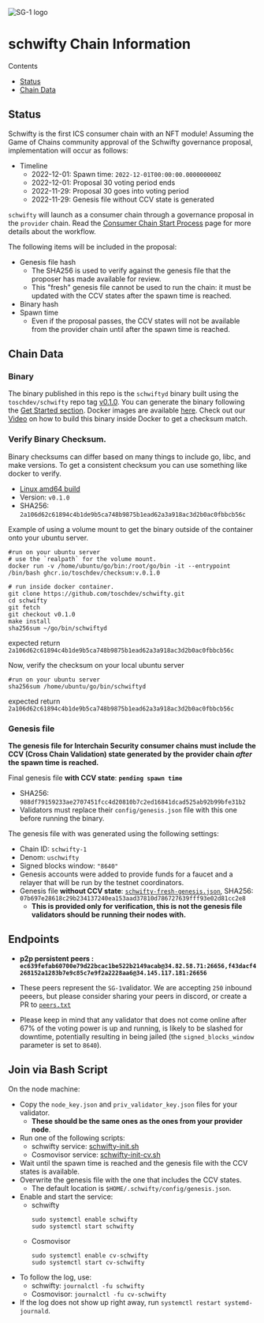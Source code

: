 ![SG-1 logo](https://github.com/toschdev/schwifty/raw/main/GOT.png)
# schwifty Chain Information

Contents

* [Status](#status)
* [Chain Data](#chain-data)

## Status

Schwifty is the first ICS consumer chain with an NFT module! Assuming the Game of Chains community approval of the Schwifty governance proposal, implementation will occur as follows:

* Timeline
  * 2022-12-01: Spawn time: `2022-12-01T00:00:00.000000000Z`
  * 2022-12-01: Proposal 30 voting period ends
  * 2022-11-29: Proposal 30 goes into voting period
  * 2022-11-29: Genesis file without CCV state is generated


`schwifty` will launch as a consumer chain through a governance proposal in the `provider` chain. Read the [Consumer Chain Start Process](/docs/Consumer-Chain-Start-Process.md) page for more details about the workflow.

The following items will be included in the proposal:
* Genesis file hash
  * The SHA256 is used to verify against the genesis file that the proposer has made available for review.
  * This "fresh" genesis file cannot be used to run the chain: it must be updated with the CCV states after the spawn time is reached.
* Binary hash
* Spawn time
  * Even if the proposal passes, the CCV states will not be available from the provider chain until after the spawn time is reached.

## Chain Data

### Binary

The binary published in this repo is the `schwiftyd` binary built using the `toschdev/schwifty` repo tag [v0.1.0](https://github.com/toschdev/schwifty/releases/tag/v0.1.0). You can generate the binary following the [Get Started section](https://github.com/toschdev/schwifty/tree/v0.1.0#get-started). Docker images are available [here](https://github.com/toschdev/heighliner/pkgs/container/heighliner%2Fschwifty). Check out our [Video](https://youtu.be/npoIZacWxRw?t=1079) on how to build this binary inside Docker to get a checksum match.

### Verify Binary Checksum.
Binary checksums can differ based on many things to include go, libc, and make versions. To get a consistent checksum you can use something like docker to verify.

  * [Linux amd64 build](schwiftyd)
  * Version: `v0.1.0`
  * SHA256: `2a106d62c61894c4b1de9b5ca748b9875b1ead62a3a918ac3d2b0ac0fbbcb56c`

  Example of using a volume mount to get the binary outside of the container onto your ubuntu server.
  ```
  #run on your ubuntu server
  # use the `realpath` for the volume mount.
  docker run -v /home/ubuntu/go/bin:/root/go/bin -it --entrypoint /bin/bash ghcr.io/toschdev/checksum:v.0.1.0
  ```
  ```
  # run inside docker container.
  git clone https://github.com/toschdev/schwifty.git
  cd schwifty
  git fetch
  git checkout v0.1.0
  make install
  sha256sum ~/go/bin/schwiftyd
  ```
  expected return `2a106d62c61894c4b1de9b5ca748b9875b1ead62a3a918ac3d2b0ac0fbbcb56c`  
  
  Now, verify the checksum on your local ubuntu server  
  ```
  #run on your ubuntu server
  sha256sum /home/ubuntu/go/bin/schwiftyd
  ```
  expected return `2a106d62c61894c4b1de9b5ca748b9875b1ead62a3a918ac3d2b0ac0fbbcb56c`  

### Genesis file

**The genesis file for Interchain Security consumer chains must include the CCV (Cross Chain Validation) state generated by the provider chain _after_ the spawn time is reached.**

Final genesis file **with CCV state**: **`pending spawn time`**
- SHA256: `988df79159233ae2707451fcc4d20810b7c2ed16841dcad525ab92b99bfe31b2`
- Validators must replace their `config/genesis.json` file with this one before running the binary.

The genesis file with was generated using the following settings:

* Chain ID: `schwifty-1`
* Denom: `uschwifty`
* Signed blocks window: `"8640"`
* Genesis accounts were added to provide funds for a faucet and a relayer that will be run by the testnet coordinators.
* Genesis file **without CCV state**: [`schwifty-fresh-genesis.json`](schwifty-fresh-genesis.json), SHA256: `07b697e28618c29b234137240ea153aad37810d786727639fff93e02d81cc2e8`
  * **This is provided only for verification, this is not the genesis file validators should be running their nodes with.**

## Endpoints

* **p2p persistent peers : `ec639fefab60700e79d22bcac1be522b2149acab@34.82.58.71:26656,f43dacf4268152a1283b7e9c85c7e9f2a2228aa6@34.145.117.181:26656`**
* These peers represent the `SG-1`validator. We are accepting `250` inbound peeers, but please consider sharing your peers in discord, or create a PR to [`peers.txt`](peers.txt)

* Please keep in mind that any validator that does not come online after 67% of the voting power is up and running, is likely to be slashed for downtime, potentially resulting in being jailed (the `signed_blocks_window` parameter is set to `8640`).

## Join via Bash Script

On the node machine:
- Copy the `node_key.json` and `priv_validator_key.json` files for your validator.
  - **These should be the same ones as the ones from your provider node**.
- Run one of the following scripts:
  - schwifty service: [schwifty-init.sh](schwifty-init.sh)
  - Cosmovisor service: [schwifty-init-cv.sh](schwifty-init-cv.sh)
- Wait until the spawn time is reached and the genesis file with the CCV states is available.
- Overwrite the genesis file with the one that includes the CCV states.
  - The default location is `$HOME/.schwifty/config/genesis.json`.
- Enable and start the service:
  - schwifty
    ```
    sudo systemctl enable schwifty
    sudo systemctl start schwifty
    ```
  - Cosmovisor
    ```
    sudo systemctl enable cv-schwifty
    sudo systemctl start cv-schwifty
    ```
- To follow the log, use:
  - schwifty: `journalctl -fu schwifty`
  - Cosmovisor: `journalctl -fu cv-schwifty`
- If the log does not show up right away, run `systemctl restart systemd-journald`.
